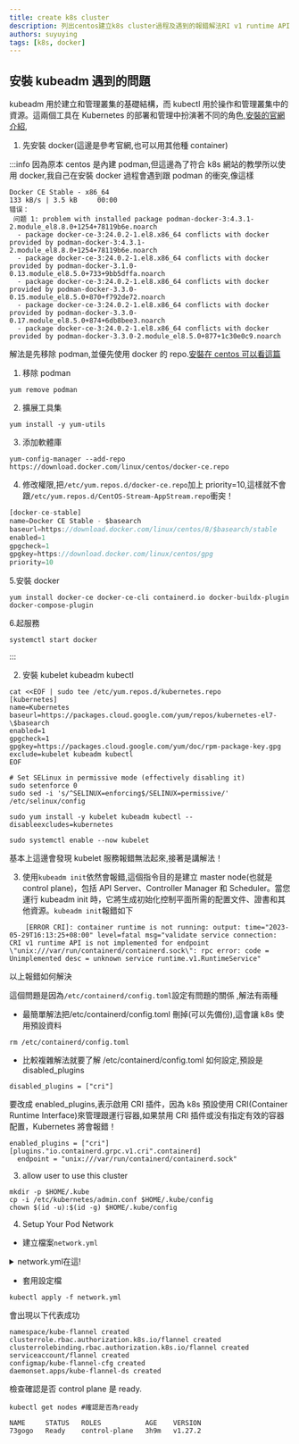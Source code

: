 ```yaml
---
title: create k8s cluster
description: 列出centos建立k8s cluster過程及遇到的報錯解法RI v1 runtime API is not implemented for endpoint以及docker跟podman安裝衝突解法
authors: suyuying
tags: [k8s, docker]
---
```


## 安裝 kubeadm 遇到的問題

kubeadm 用於建立和管理叢集的基礎結構，而 kubectl 用於操作和管理叢集中的資源。這兩個工具在 Kubernetes 的部署和管理中扮演著不同的角色,[安裝的官網介紹](https://kubernetes.io/docs/setup/production-environment/tools/kubeadm/install-kubeadm/),

1. 先安裝 docker(這邊是參考官網,也可以用其他種 container)

:::info
因為原本 centos 是內建 podman,但這邊為了符合 k8s 網站的教學所以使用 docker,我自己在安裝 docker 過程會遇到跟 podman 的衝突,像這樣

```
Docker CE Stable - x86_64                                                                                                                    133 kB/s | 3.5 kB     00:00
错误：
 问题 1: problem with installed package podman-docker-3:4.3.1-2.module_el8.8.0+1254+78119b6e.noarch
  - package docker-ce-3:24.0.2-1.el8.x86_64 conflicts with docker provided by podman-docker-3:4.3.1-2.module_el8.8.0+1254+78119b6e.noarch
  - package docker-ce-3:24.0.2-1.el8.x86_64 conflicts with docker provided by podman-docker-3.1.0-0.13.module_el8.5.0+733+9bb5dffa.noarch
  - package docker-ce-3:24.0.2-1.el8.x86_64 conflicts with docker provided by podman-docker-3.3.0-0.15.module_el8.5.0+870+f792de72.noarch
  - package docker-ce-3:24.0.2-1.el8.x86_64 conflicts with docker provided by podman-docker-3.3.0-0.17.module_el8.5.0+874+6db8bee3.noarch
  - package docker-ce-3:24.0.2-1.el8.x86_64 conflicts with docker provided by podman-docker-3.3.0-2.module_el8.5.0+877+1c30e0c9.noarch
```

解法是先移除 podman,並優先使用 docker 的 repo.[安裝在 centos 可以看這篇](https://docs.docker.com/engine/install/centos/)

1. 移除 podman

```
yum remove podman
```

2. 擴展工具集

```
yum install -y yum-utils
```

3. 添加軟體庫

```
yum-config-manager --add-repo https://download.docker.com/linux/centos/docker-ce.repo
```

4. 修改權限,把`/etc/yum.repos.d/docker-ce.repo`加上 priority=10,這樣就不會跟`/etc/yum.repos.d/CentOS-Stream-AppStream.repo`衝突！

```jsx title="/etc/yum.repos.d/docker-ce.repo"
[docker-ce-stable]
name=Docker CE Stable - $basearch
baseurl=https://download.docker.com/linux/centos/8/$basearch/stable
enabled=1
gpgcheck=1
gpgkey=https://download.docker.com/linux/centos/gpg
priority=10
```

5.安裝 docker

```
yum install docker-ce docker-ce-cli containerd.io docker-buildx-plugin docker-compose-plugin
```

6.起服務

```
systemctl start docker
```

:::

2. 安裝 kubelet kubeadm kubectl

```
cat <<EOF | sudo tee /etc/yum.repos.d/kubernetes.repo
[kubernetes]
name=Kubernetes
baseurl=https://packages.cloud.google.com/yum/repos/kubernetes-el7-\$basearch
enabled=1
gpgcheck=1
gpgkey=https://packages.cloud.google.com/yum/doc/rpm-package-key.gpg
exclude=kubelet kubeadm kubectl
EOF

# Set SELinux in permissive mode (effectively disabling it)
sudo setenforce 0
sudo sed -i 's/^SELINUX=enforcing$/SELINUX=permissive/' /etc/selinux/config

sudo yum install -y kubelet kubeadm kubectl --disableexcludes=kubernetes

sudo systemctl enable --now kubelet
```

基本上這邊會發現 kubelet 服務報錯無法起來,接著是講解法！

3.  使用`kubeadm init`依然會報錯,這個指令目的是建立 master node(也就是 control plane)，包括 API Server、Controller Manager 和 Scheduler。當您運行 kubeadm init 時，它將生成初始化控制平面所需的配置文件、證書和其他資源。`kubeadm init`報錯如下

```
	[ERROR CRI]: container runtime is not running: output: time="2023-05-29T16:13:25+08:00" level=fatal msg="validate service connection: CRI v1 runtime API is not implemented for endpoint \"unix:///var/run/containerd/containerd.sock\": rpc error: code = Unimplemented desc = unknown service runtime.v1.RuntimeService"
```

以上報錯如何解決

這個問題是因為`/etc/containerd/config.toml`設定有問題的關係
,解法有兩種

- 最簡單解法把/etc/containerd/config.toml 刪掉(可以先備份),這會讓 k8s 使用預設資料

```
rm /etc/containerd/config.toml
```

- 比較複雜解法就要了解 /etc/containerd/config.toml 如何設定,預設是 disabled_plugins

```
disabled_plugins = ["cri"]
```

要改成 enabled_plugins,表示啟用 CRI 插件，因為 k8s 預設使用 CRI(Container Runtime Interface)來管理跟運行容器,如果禁用 CRI 插件或没有指定有效的容器配置，Kubernetes 將會報錯！

```
enabled_plugins = ["cri"]
[plugins."io.containerd.grpc.v1.cri".containerd]
  endpoint = "unix:///var/run/containerd/containerd.sock"
```

3. allow user to use this cluster

```
mkdir -p $HOME/.kube
cp -i /etc/kubernetes/admin.conf $HOME/.kube/config
chown $(id -u):$(id -g) $HOME/.kube/config
```

4. Setup Your Pod Network

- 建立檔案`network.yml`

<details>
  <summary>network.yml在這!</summary>
<div>

```js title="network.yml"
---
kind: Namespace
apiVersion: v1
metadata:
  name: kube-flannel
  labels:
    k8s-app: flannel
    pod-security.kubernetes.io/enforce: privileged
---
kind: ClusterRole
apiVersion: rbac.authorization.k8s.io/v1
metadata:
  labels:
    k8s-app: flannel
  name: flannel
rules:
- apiGroups:
  - ""
  resources:
  - pods
  verbs:
  - get
- apiGroups:
  - ""
  resources:
  - nodes
  verbs:
  - get
  - list
  - watch
- apiGroups:
  - ""
  resources:
  - nodes/status
  verbs:
  - patch
- apiGroups:
  - networking.k8s.io
  resources:
  - clustercidrs
  verbs:
  - list
  - watch
---
kind: ClusterRoleBinding
apiVersion: rbac.authorization.k8s.io/v1
metadata:
  labels:
    k8s-app: flannel
  name: flannel
roleRef:
  apiGroup: rbac.authorization.k8s.io
  kind: ClusterRole
  name: flannel
subjects:
- kind: ServiceAccount
  name: flannel
  namespace: kube-flannel
---
apiVersion: v1
kind: ServiceAccount
metadata:
  labels:
    k8s-app: flannel
  name: flannel
  namespace: kube-flannel
---
kind: ConfigMap
apiVersion: v1
metadata:
  name: kube-flannel-cfg
  namespace: kube-flannel
  labels:
    tier: node
    k8s-app: flannel
    app: flannel
data:
  cni-conf.json: |
    {
      "name": "cbr0",
      "cniVersion": "0.3.1",
      "plugins": [
        {
          "type": "flannel",
          "delegate": {
            "hairpinMode": true,
            "isDefaultGateway": true
          }
        },
        {
          "type": "portmap",
          "capabilities": {
            "portMappings": true
          }
        }
      ]
    }
  net-conf.json: |
    {
      "Network": "10.244.0.0/16",
      "Backend": {
        "Type": "vxlan"
      }
    }
---
apiVersion: apps/v1
kind: DaemonSet
metadata:
  name: kube-flannel-ds
  namespace: kube-flannel
  labels:
    tier: node
    app: flannel
    k8s-app: flannel
spec:
  selector:
    matchLabels:
      app: flannel
  template:
    metadata:
      labels:
        tier: node
        app: flannel
    spec:
      affinity:
        nodeAffinity:
          requiredDuringSchedulingIgnoredDuringExecution:
            nodeSelectorTerms:
            - matchExpressions:
              - key: kubernetes.io/os
                operator: In
                values:
                - linux
      hostNetwork: true
      priorityClassName: system-node-critical
      tolerations:
      - operator: Exists
        effect: NoSchedule
      serviceAccountName: flannel
      initContainers:
      - name: install-cni-plugin
        image: docker.io/flannel/flannel-cni-plugin:v1.1.2
       #image: docker.io/rancher/mirrored-flannelcni-flannel-cni-plugin:v1.1.2
        command:
        - cp
        args:
        - -f
        - /flannel
        - /opt/cni/bin/flannel
        volumeMounts:
        - name: cni-plugin
          mountPath: /opt/cni/bin
      - name: install-cni
        image: docker.io/flannel/flannel:v0.22.0
       #image: docker.io/rancher/mirrored-flannelcni-flannel:v0.22.0
        command:
        - cp
        args:
        - -f
        - /etc/kube-flannel/cni-conf.json
        - /etc/cni/net.d/10-flannel.conflist
        volumeMounts:
        - name: cni
          mountPath: /etc/cni/net.d
        - name: flannel-cfg
          mountPath: /etc/kube-flannel/
      containers:
      - name: kube-flannel
        image: docker.io/flannel/flannel:v0.22.0
       #image: docker.io/rancher/mirrored-flannelcni-flannel:v0.22.0
        command:
        - /opt/bin/flanneld
        args:
        - --ip-masq
        - --kube-subnet-mgr
        resources:
          requests:
            cpu: "100m"
            memory: "50Mi"
        securityContext:
          privileged: false
          capabilities:
            add: ["NET_ADMIN", "NET_RAW"]
        env:
        - name: POD_NAME
          valueFrom:
            fieldRef:
              fieldPath: metadata.name
        - name: POD_NAMESPACE
          valueFrom:
            fieldRef:
              fieldPath: metadata.namespace
        - name: EVENT_QUEUE_DEPTH
          value: "5000"
        volumeMounts:
        - name: run
          mountPath: /run/flannel
        - name: flannel-cfg
          mountPath: /etc/kube-flannel/
        - name: xtables-lock
          mountPath: /run/xtables.lock
      volumes:
      - name: run
        hostPath:
          path: /run/flannel
      - name: cni-plugin
        hostPath:
          path: /opt/cni/bin
      - name: cni
        hostPath:
          path: /etc/cni/net.d
      - name: flannel-cfg
        configMap:
          name: kube-flannel-cfg
      - name: xtables-lock
        hostPath:
          path: /run/xtables.lock
          type: FileOrCreate
```

  </div>
</details>

- 套用設定檔

```
kubectl apply -f network.yml
```

會出現以下代表成功

```
namespace/kube-flannel created
clusterrole.rbac.authorization.k8s.io/flannel created
clusterrolebinding.rbac.authorization.k8s.io/flannel created
serviceaccount/flannel created
configmap/kube-flannel-cfg created
daemonset.apps/kube-flannel-ds created
```

檢查確認是否 control plane 是 ready.

```
kubectl get nodes #確認是否為ready

NAME     STATUS   ROLES           AGE    VERSION
73gogo   Ready    control-plane   3h9m   v1.27.2
```
